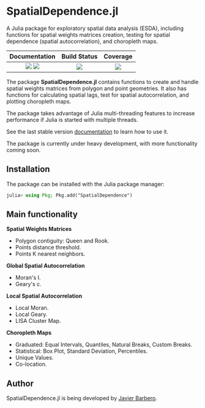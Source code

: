 # SpatialDependence.jl

A Julia package for exploratory spatial data analysis (ESDA), including functions for spatial weights matrices creation, testing for spatial dependence (spatial autocorrelation), and choropleth maps.

| Documentation | Build Status      | Coverage    |
|:-------------:|:-----------------:|:-----------:|
| [![][docs-stable-img]][docs-stable-url] [![][docs-dev-img]][docs-dev-url] |  [![][githubci-img]][githubci-url] | [![][codecov-img]][codecov-url] |

[docs-stable-img]: https://img.shields.io/badge/docs-stable-blue.svg
[docs-stable-url]: https://javierbarbero.github.io/SpatialDependence.jl/stable

[docs-dev-img]: https://img.shields.io/badge/docs-dev-blue.svg
[docs-dev-url]: https://javierbarbero.github.io/SpatialDependence.jl/dev

[githubci-img]: https://github.com/javierbarbero/SpatialDependence.jl/workflows/CI/badge.svg
[githubci-url]: https://github.com/javierbarbero/SpatialDependence.jl/actions

[codecov-img]: https://codecov.io/gh/javierbarbero/SpatialDependence.jl/branch/main/graph/badge.svg
[codecov-url]: https://codecov.io/gh/javierbarbero/SpatialDependence.jl

The package **SpatialDependence.jl** contains functions to create and handle spatial weights matrices from polygon and point geometries. It also has functions for calculating spatial lags, test for spatial autocorrelation, and plotting choropleth maps.

The package takes advantage of Julia multi-threading features to increase performance if Julia is started with multiple threads.

See the last stable version [documentation][docs-stable-url] to learn how to use it.

The package is currently under heavy development, with more functionality coming soon.

## Installation

The package can be installed with the Julia package manager:
```julia
julia> using Pkg; Pkg.add("SpatialDependence")
```

## Main functionality

**Spatial Weights Matrices**

- Polygon contiguity: Queen and Rook.
- Points distance threshold.
- Points K nearest neighbors.

**Global Spatial Autocorrelation**

- Moran's I.
- Geary's c.

**Local Spatial Autocorrelation**

- Local Moran.
- Local Geary.
- LISA Cluster Map.

**Choropleth Maps**

- Graduated: Equal Intervals, Quantiles, Natural Breaks, Custom Breaks.
- Statistical: Box Plot, Standard Deviation, Percentiles.
- Unique Values.
- Co-location.

## Author

SpatialDependence.jl is being developed by [Javier Barbero](http://www.javierbarbero.net).
